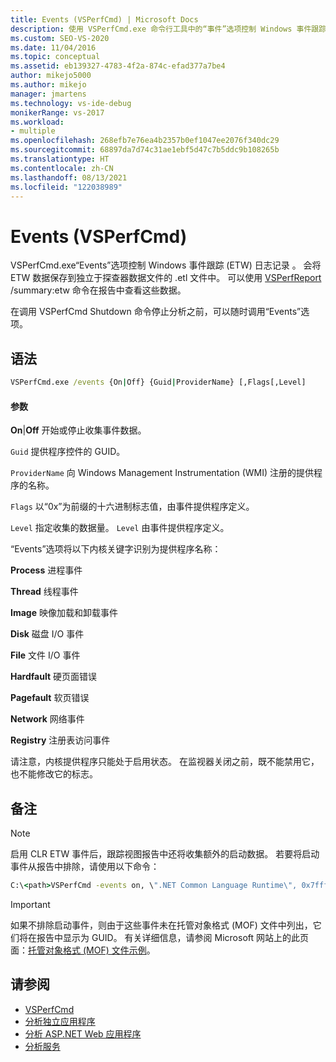 ```yaml
---
title: Events (VSPerfCmd) | Microsoft Docs
description: 使用 VSPerfCmd.exe 命令行工具中的“事件”选项控制 Windows 事件跟踪 (ETW) 日志记录。 查看语法参数。
ms.custom: SEO-VS-2020
ms.date: 11/04/2016
ms.topic: conceptual
ms.assetid: eb139327-4783-4f2a-874c-efad377a7be4
author: mikejo5000
ms.author: mikejo
manager: jmartens
ms.technology: vs-ide-debug
monikerRange: vs-2017
ms.workload:
- multiple
ms.openlocfilehash: 268efb7e76ea4b2357b0ef1047ee2076f340dc29
ms.sourcegitcommit: 68897da7d74c31ae1ebf5d47c7b5ddc9b108265b
ms.translationtype: HT
ms.contentlocale: zh-CN
ms.lasthandoff: 08/13/2021
ms.locfileid: "122038989"
---
```

# <a name="events-vsperfcmd"></a>Events (VSPerfCmd)
VSPerfCmd.exe“Events”选项控制 Windows 事件跟踪 (ETW) 日志记录 。 会将 ETW 数据保存到独立于探查器数据文件的 .etl 文件中。 可以使用 [VSPerfReport](../profiling/vsperfreport.md) /summary:etw 命令在报告中查看这些数据。

 在调用 VSPerfCmd Shutdown 命令停止分析之前，可以随时调用“Events”选项。

## <a name="syntax"></a>语法

```cmd
VSPerfCmd.exe /events {On|Off} {Guid|ProviderName} [,Flags[,Level]
```

#### <a name="parameters"></a>参数
 **On**&#124;**Off** 开始或停止收集事件数据。

 `Guid` 提供程序控件的 GUID。

 `ProviderName` 向 Windows Management Instrumentation (WMI) 注册的提供程序的名称。

 `Flags` 以“0x”为前缀的十六进制标志值，由事件提供程序定义。

 `Level` 指定收集的数据量。 `Level` 由事件提供程序定义。

 “Events”选项将以下内核关键字识别为提供程序名称：

 **Process** 进程事件

 **Thread** 线程事件

 **Image** 映像加载和卸载事件

 **Disk** 磁盘 I/O 事件

 **File** 文件 I/O 事件

 **Hardfault** 硬页面错误

 **Pagefault** 软页错误

 **Network** 网络事件

 **Registry** 注册表访问事件

 请注意，内核提供程序只能处于启用状态。 在监视器关闭之前，既不能禁用它，也不能修改它的标志。

## <a name="remarks"></a>备注

> [!NOTE]
> 启用 CLR ETW 事件后，跟踪视图报告中还将收集额外的启动数据。 若要将启动事件从报告中排除，请使用以下命令：

```cmd
C:\<path>VSPerfCmd -events on, \".NET Common Language Runtime\", 0x7fffffff, 5
```

> [!IMPORTANT]
> 如果不排除启动事件，则由于这些事件未在托管对象格式 (MOF) 文件中列出，它们将在报告中显示为 GUID。 有关详细信息，请参阅 Microsoft 网站上的此页面：[托管对象格式 (MOF) 文件示例](https://msdn.microsoft.com/library/default.aspx)。

## <a name="see-also"></a>请参阅
- [VSPerfCmd](../profiling/vsperfcmd.md)
- [分析独立应用程序](../profiling/command-line-profiling-of-stand-alone-applications.md)
- [分析 ASP.NET Web 应用程序](../profiling/command-line-profiling-of-aspnet-web-applications.md)
- [分析服务](../profiling/command-line-profiling-of-services.md)
